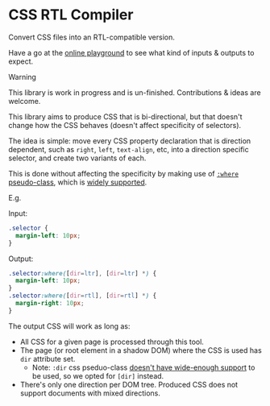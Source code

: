 # CSS RTL Compiler
Convert CSS files into an RTL-compatible version.

Have a go at the [online playground](https://louy.github.io/css-rtl-compiler/) to see what kind of inputs & outputs to expect.

> [!WARNING]
> This library is work in progress and is un-finished. Contributions & ideas are welcome.

This library aims to produce CSS that is bi-directional, but that doesn't change how the CSS behaves (doesn't affect specificity of selectors).

The idea is simple: move every CSS property declaration that is direction dependent, such as `right`, `left`, `text-align`, etc, into a direction specific selector, and create two variants of each.

This is done without affecting the specificity by making use of [`:where` pseudo-class](https://developer.mozilla.org/en-US/docs/Web/CSS/:where), which is [widely supported](https://caniuse.com/?search=%3Awhere).

E.g.

Input:
```css
.selector {
  margin-left: 10px;
}
```

Output:
```css
.selector:where([dir=ltr], [dir=ltr] *) {
  margin-left: 10px;
}
.selector:where([dir=rtl], [dir=rtl] *) {
  margin-right: 10px;
}
```

The output CSS will work as long as:
- All CSS for a given page is processed through this tool.
- The page (or root element in a shadow DOM) where the CSS is used has `dir` attribute set.
  - Note: `:dir` css pseduo-class [doesn't have wide-enough support](https://caniuse.com/css-dir-pseudo) to be used, so we opted for `[dir]` instead.
- There's only one direction per DOM tree. Produced CSS does not support documents with mixed directions.
